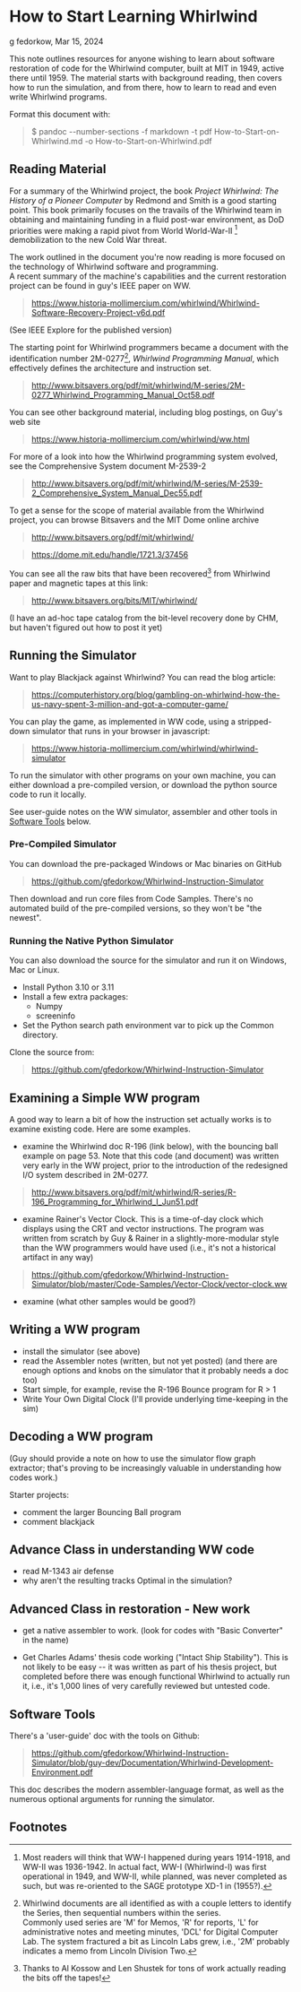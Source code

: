 
# How to Start Learning Whirlwind

g fedorkow, Mar 15, 2024

This note outlines resources for anyone wishing to learn about software restoration of code for the Whirlwind computer,
built at MIT in 1949, active there until 1959.
The material starts with background reading, then covers how to run the simulation, and from there, how to learn to read
and even write Whirlwind programs.

Format this document with: 
> $ pandoc --number-sections -f markdown -t pdf How-to-Start-on-Whirlwind.md -o How-to-Start-on-Whirlwind.pdf

## Reading Material

For a summary of the Whirlwind project, the book _Project Whirlwind: The History of a Pioneer Computer_ by Redmond and Smith is
a good starting point.  This book primarily focuses on the travails of the Whirlwind team in obtaining and maintaining funding
in a fluid post-war environment, as DoD priorities were making a rapid pivot from World World-War-II [^1] demobilization to the new Cold War threat.

The work outlined in the document you're now reading is more focused on the technology of Whirlwind software and programming.  
A recent summary of the machine's capabilities and the current restoration project can be found in guy's IEEE paper on WW.

> <https://www.historia-mollimercium.com/whirlwind/Whirlwind-Software-Recovery-Project-v6d.pdf>

(See IEEE Explore for the published version)

The starting point for Whirlwind programmers became a document with the identification number 2M-0277[^2], _Whirlwind Programming Manual_,
which effectively defines the architecture and instruction set.

> <http://www.bitsavers.org/pdf/mit/whirlwind/M-series/2M-0277_Whirlwind_Programming_Manual_Oct58.pdf>

You can see other background material, including blog postings, on Guy's web site

> <https://www.historia-mollimercium.com/whirlwind/ww.html>

For more of a look into how the Whirlwind programming system evolved, see the Comprehensive System document M-2539-2

> <http://www.bitsavers.org/pdf/mit/whirlwind/M-series/M-2539-2_Comprehensive_System_Manual_Dec55.pdf>

To get a sense for the scope of material available from the Whirlwind project, you can browse Bitsavers and the MIT Dome online archive

> <http://www.bitsavers.org/pdf/mit/whirlwind/>

> <https://dome.mit.edu/handle/1721.3/37456>

You can see all the raw bits that have been recovered[^5] from Whirlwind paper and magnetic tapes at this link:

> <http://www.bitsavers.org/bits/MIT/whirlwind/>

(I have an ad-hoc tape catalog from the bit-level recovery done by CHM, but haven't figured out how to post it yet)

[^5]: Thanks to Al Kossow and Len Shustek for tons of work actually reading the bits off the tapes!

## Running the Simulator

Want to play Blackjack against Whirlwind? You can read the blog article:

> <https://computerhistory.org/blog/gambling-on-whirlwind-how-the-us-navy-spent-3-million-and-got-a-computer-game/>

You can play the game, as implemented in WW code, using a stripped-down simulator that runs in your browser in javascript:

> <https://www.historia-mollimercium.com/whirlwind/whirlwind-simulator>

To run the simulator with other programs on your own machine, you can either download a pre-compiled version, or download the python source code to run it locally.

See user-guide notes on the WW simulator, assembler and other tools in [Software Tools](#tools) below.

### Pre-Compiled Simulator
You can download the pre-packaged Windows or Mac binaries on GitHub

> <https://github.com/gfedorkow/Whirlwind-Instruction-Simulator>

Then download and run core files from Code Samples. 
There's no automated build of the pre-compiled versions, so they won't be "the newest". 

### Running the Native Python Simulator
You can also download the source for the simulator and run it on Windows, Mac or Linux.

* Install Python 3.10 or 3.11
* Install a few extra packages:
    * Numpy
    * screeninfo
* Set the Python search path environment var to pick up the Common directory.

Clone the source from: 

> <https://github.com/gfedorkow/Whirlwind-Instruction-Simulator>


## Examining a Simple WW program

A good way to learn a bit of how the instruction set actually works is to examine existing code.  Here are some examples.

- examine the Whirlwind doc R-196 (link below), with the bouncing ball example on page 53.   Note that this code (and document) was written very early in the WW
project, prior to the introduction of the redesigned I/O system described in 2M-0277.

> <http://www.bitsavers.org/pdf/mit/whirlwind/R-series/R-196_Programming_for_Whirlwind_I_Jun51.pdf>

- examine Rainer's Vector Clock.  This is a time-of-day clock which displays using the CRT and vector instructions.  The program 
was written from scratch by Guy & Rainer in a slightly-more-modular style than the WW programmers would have used
(i.e., it's not a historical artifact in any way)

> <https://github.com/gfedorkow/Whirlwind-Instruction-Simulator/blob/master/Code-Samples/Vector-Clock/vector-clock.ww>

- examine (what other samples would be good?)
  
## Writing a WW program

- install the simulator (see above)
- read the Assembler notes (written, but not yet posted)
    (and there are enough options and knobs on the simulator that it probably needs a doc too)
- Start simple, for example, revise the R-196 Bounce program for R > 1
- Write Your Own Digital Clock (I'll provide underlying time-keeping in the sim)

## Decoding a WW program

(Guy should provide a note on how to use the simulator flow graph extractor; that's proving to be increasingly valuable in understanding how codes work.)

Starter projects:

- comment the larger Bouncing Ball program
- comment blackjack

## Advance Class in understanding WW code

- read M-1343 air defense
- why aren't the resulting tracks Optimal in the simulation?

## Advanced Class in restoration - New work

- get a native assembler to work.  (look for codes with "Basic Converter" in the name)

- Get Charles Adams' thesis code working ("Intact Ship Stability").  This is not likely to be easy -- it was written as part
of his thesis project, but completed before there was enough functional Whirlwind to actually run it, i.e., it's 1,000 lines of
very carefully reviewed but untested code.
  
## <a name="tools"></a>Software Tools

There's a 'user-guide' doc with the tools on Github:

> <https://github.com/gfedorkow/Whirlwind-Instruction-Simulator/blob/guy-dev/Documentation/Whirlwind-Development-Environment.pdf>

This doc describes the modern assembler-language format, as well as the numerous optional arguments for running the simulator.

## Footnotes

[^1]: Most readers will think that WW-I happened during years 1914-1918, and WW-II was 1936-1942.  In actual fact, WW-I (Whirlwind-I) was
first operational in 1949, and WW-II, while planned, was never completed as such, but was re-oriented to the SAGE prototype XD-1 in (1955?).

[^2]: Whirlwind documents are all identified as with a couple letters to identify the Series, then sequential numbers within the series.  
Commonly used series are 'M' for Memos, 'R' for reports, 'L' for administrative notes and meeting minutes, 'DCL' for Digital Computer Lab.  The system fractured a bit as Lincoln Labs grew, i.e., '2M' probably indicates a memo from Lincoln Division Two.
